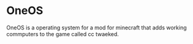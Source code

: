 # OneOS
OneOS is a operating system for a mod for minecraft that adds working commputers to the game called cc twaeked.

